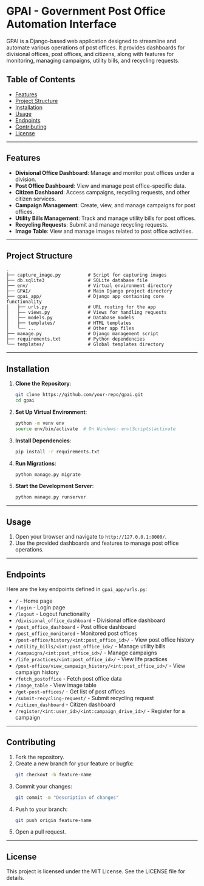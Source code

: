 # GPAI - Government Post Office Automation Interface

GPAI is a Django-based web application designed to streamline and automate various operations of post offices. It provides dashboards for divisional offices, post offices, and citizens, along with features for monitoring, managing campaigns, utility bills, and recycling requests.

## Table of Contents
- [Features](#features)
- [Project Structure](#project-structure)
- [Installation](#installation)
- [Usage](#usage)
- [Endpoints](#endpoints)
- [Contributing](#contributing)
- [License](#license)

---

## Features
- **Divisional Office Dashboard**: Manage and monitor post offices under a division.
- **Post Office Dashboard**: View and manage post office-specific data.
- **Citizen Dashboard**: Access campaigns, recycling requests, and other citizen services.
- **Campaign Management**: Create, view, and manage campaigns for post offices.
- **Utility Bills Management**: Track and manage utility bills for post offices.
- **Recycling Requests**: Submit and manage recycling requests.
- **Image Table**: View and manage images related to post office activities.

---

## Project Structure
```
.
├── capture_image.py          # Script for capturing images
├── db.sqlite3                # SQLite database file
├── env/                      # Virtual environment directory
├── GPAI/                     # Main Django project directory
├── gpai_app/                 # Django app containing core functionality
│   ├── urls.py               # URL routing for the app
│   ├── views.py              # Views for handling requests
│   ├── models.py             # Database models
│   ├── templates/            # HTML templates
│   └── ...                   # Other app files
├── manage.py                 # Django management script
├── requirements.txt          # Python dependencies
└── templates/                # Global templates directory
```

---

## Installation

1. **Clone the Repository**:
   ```bash
   git clone https://github.com/your-repo/gpai.git
   cd gpai
   ```

2. **Set Up Virtual Environment**:
   ```bash
   python -m venv env
   source env/bin/activate  # On Windows: env\Scripts\activate
   ```

3. **Install Dependencies**:
   ```bash
   pip install -r requirements.txt
   ```

4. **Run Migrations**:
   ```bash
   python manage.py migrate
   ```

5. **Start the Development Server**:
   ```bash
   python manage.py runserver
   ```

---

## Usage

1. Open your browser and navigate to `http://127.0.0.1:8000/`.
2. Use the provided dashboards and features to manage post office operations.

---

## Endpoints

Here are the key endpoints defined in `gpai_app/urls.py`:

* `/` - Home page
* `/login` - Login page
* `/logout` - Logout functionality
* `/divisional_office_dashboard` - Divisional office dashboard
* `/post_office_dashboard` - Post office dashboard
* `/post_office_monitored` - Monitored post offices
* `/post-office/history/<int:post_office_id>/` - View post office history
* `/utility_bills/<int:post_office_id>/` - Manage utility bills
* `/campaigns/<int:post_office_id>/` - Manage campaigns
* `/life_practices/<int:post_office_id>/` - View life practices
* `/post-office/view_campaign_history/<int:post_office_id>/` - View campaign history
* `/fetch_postoffice` - Fetch post office data
* `/image_table` - View image table
* `/get-post-offices/` - Get list of post offices
* `/submit-recycling-request/` - Submit recycling request
* `/citizen_dashboard` - Citizen dashboard
* `/register/<int:user_id>/<int:campaign_drive_id>/` - Register for a campaign

---

## Contributing

1. Fork the repository.
2. Create a new branch for your feature or bugfix:
   ```bash
   git checkout -b feature-name
   ```
3. Commit your changes:
   ```bash
   git commit -m "Description of changes"
   ```
4. Push to your branch:
   ```bash
   git push origin feature-name
   ```
5. Open a pull request.

---

## License

This project is licensed under the MIT License. See the LICENSE file for details.
